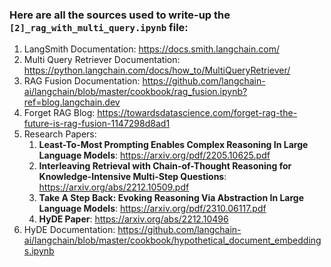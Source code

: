 ### Here are all the sources used to write-up the `[2]_rag_with_multi_query.ipynb` file:

1. LangSmith Documentation: https://docs.smith.langchain.com/
2. Multi Query Retriever Documentation: https://python.langchain.com/docs/how_to/MultiQueryRetriever/
3. RAG Fusion Documentation: https://github.com/langchain-ai/langchain/blob/master/cookbook/rag_fusion.ipynb?ref=blog.langchain.dev
4. Forget RAG Blog: https://towardsdatascience.com/forget-rag-the-future-is-rag-fusion-1147298d8ad1
5. Research Papers:
   1. **Least-To-Most Prompting Enables Complex Reasoning In Large Language Models**: https://arxiv.org/pdf/2205.10625.pdf
   2. **Interleaving Retrieval with Chain-of-Thought Reasoning for Knowledge-Intensive Multi-Step Questions**: https://arxiv.org/abs/2212.10509.pdf
   3. **Take A Step Back: Evoking Reasoning Via Abstraction In Large Language Models**: https://arxiv.org/pdf/2310.06117.pdf
   4. **HyDE Paper**: https://arxiv.org/abs/2212.10496
6. HyDE Documentation: https://github.com/langchain-ai/langchain/blob/master/cookbook/hypothetical_document_embeddings.ipynb